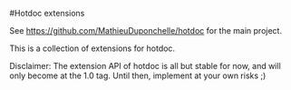 #Hotdoc extensions

See https://github.com/MathieuDuponchelle/hotdoc for the main project.

This is a collection of extensions for hotdoc.

Disclaimer: The extension API of hotdoc is all but stable for now, and
will only become at the 1.0 tag. Until then, implement at your own risks ;)
